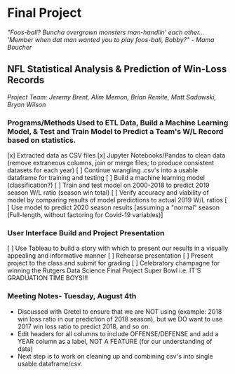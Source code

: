 # Final Project

*"Foos-ball? Buncha overgrown monsters man-handlin' each other... 'Member when dat man wanted you to play foos-ball, Bobby?" - Mama Boucher*

## NFL Statistical Analysis & Prediction of Win-Loss Records 

*Project Team: Jeremy Brent, Alim Memon, Brian Remite, Matt Sadowski, Bryan Wilson*

### Programs/Methods Used to ETL Data, Build a Machine Learning Model, & Test and Train Model to Predict a Team's W/L Record based on statistics.
[x] Extracted data as CSV files
[x] Jupyter Notebooks/Pandas to clean data (remove extraneous columns, join or merge files; to produce consistent datasets for each year)
[ ] Continue wrangling .csv's into a usable dataframe for training and testing
[ ] Build a machine learning model (classification?)
[ ] Train and test model on 2000-2018 to predict 2019 season W/L ratio (season win total)
[ ] Verify accuracy and viability of model by comparing results of model predictions to actual 2019 W/L ratios
[ ] Use model to predict 2020 season results [assuming a "normal" season (Full-length, without factoring for Covid-19 variables)]

### User Interface Build and Project Presentation
[ ] Use Tableau to build a story with which to present our results in a visually appealing and informative manner
[ ] Rehearse presentation
[ ] Present project to the class and submit for grading
[ ] Celebratory champagne for winning the Rutgers Data Science Final Project Super Bowl i.e. IT'S GRADUATION TIME BOYS!!!


### Meeting Notes- Tuesday, August 4th
* Discussed with Gretel to ensure that we are NOT using (example: 2018 win loss ratio in our prediction of 2018 season), but we DO want to use 2017 win loss ratio to predict 2018, and so on.  
* Edit headers for all columns to include OFFENSE/DEFENSE and add a YEAR column as a label, NOT A FEATURE (for our understanding of data)
* Next step is to work on cleaning up and combining csv's into single usable dataframe/csv. 
